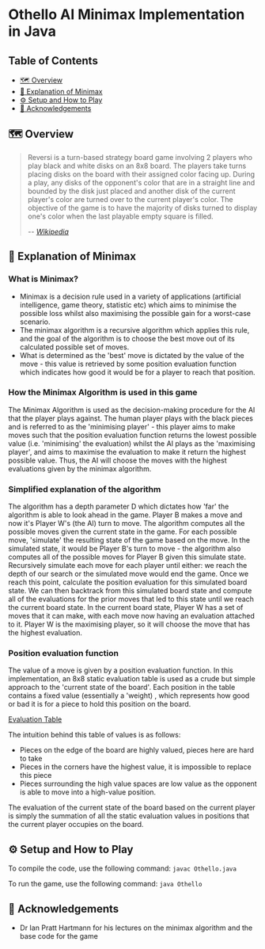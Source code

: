 # Othello AI Minimax Implementation in Java
## Table of Contents

  * [🗺️ Overview](#%EF%B8%8F-overview)
  * [🤖 Explanation of Minimax](#%EF%B8%8F-design-and-test-verification)
  * [⚙️ Setup and How to Play](#%EF%B8%8F-specification-and-how-it-works)
  * [🙏 Acknowledgements](#%EF%B8%8F-design-and-test-verification)
  

## 🗺️ Overview

> Reversi is a turn-based strategy board game involving 2 players who play black and white disks on an 8x8 board. The players take turns placing disks on the board with their assigned color facing up. During a play, any disks of the opponent's color that are in a straight line and bounded by the disk just placed and another disk of the current player's color are turned over to the current player's color. The objective of the game is to have the majority of disks turned to display one's color when the last playable empty square is filled.
>
> -- <cite>[Wikipedia](https://en.wikipedia.org/wiki/Reversi)</cite>

## 🤖 Explanation of Minimax

### What is Minimax?
- Minimax is a decision rule used in a variety of applications (artificial intelligence, game theory, statistic etc) which aims to minimise the possible loss whilst also maximising the possible gain for a worst-case scenario.
- The minimax algorithm is a recursive algorithm which applies this rule, and the goal of the algorithm is to choose the best move out of its calculated possible set of moves. 
- What is determined as the 'best' move is dictated by the value of the move - this value is retrieved by some position evaluation function which indicates how good it would be for a player to reach that position.

### How the Minimax Algorithm is used in this game
The Minimax Algorithm is used as the decision-making procedure for the AI that the player plays against. The human player plays with the black pieces and is referred to as the 'minimising player' - this player aims to make moves such that the position evaluation function returns the lowest possible value (i.e. 'minimising' the evaluation) whilst the AI plays as the 'maximising player', and aims to maximise the evaluation to make it return the highest possible value. Thus, the AI will choose the moves with the highest evaluations given by the minimax algorithm.

### Simplified explanation of the algorithm
The algorithm has a depth parameter D which dictates how 'far' the algorithm is able to look ahead in the game. Player B makes a move and now it's Player W's (the AI) turn to move. The algorithm computes all the possible moves given the current state in the game. For each possible move, 'simulate' the resulting state of the game based on the move. In the simulated state, it would be Player B's turn to move - the algorithm also computes all of the possible moves for Player B given this simulate state. Recursively simulate each move for each player until either: we reach the depth of our search or the simulated move would end the game. Once we reach this point, calculate the position evaluation for this simulated board state. We can then backtrack from this simulated board state and compute all of the evaluations for the prior moves that led to this state until we reach the current board state. In the current board state, Player W has a set of moves that it can make, with each move now having an evaluation attached to it. Player W is the maximising player, so it will choose the move that has the highest evaluation.

### Position evaluation function
The value of a move is given by a position evaluation function. In this implementation, an 8x8 static evaluation table is used as a crude but simple approach to the 'current state of the board'. Each position in the table contains a fixed value (essentially a 'weight) , which represents how good or bad it is for a piece to hold this position on the board.

[Evaluation Table](media/evalfunction.jpg)

The intuition behind this table of values is as follows:

- Pieces on the edge of the board are highly valued, pieces here are hard to take
- Pieces in the corners have the highest value, it is impossible to replace this piece
- Pieces surrounding the high value spaces are low value as the opponent is able to move into a high-value position.

The evaluation of the current state of the board based on the current player is simply the summation of all the static evaluation values in positions that the current player occupies on the board.


## ⚙️ Setup and How to Play

To compile the code, use the following command:
```javac Othello.java```

To run the game, use the following command:
```java Othello```

## 🙏 Acknowledgements

- Dr Ian Pratt Hartmann for his lectures on the minimax algorithm and the base code for the game
